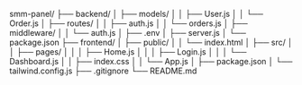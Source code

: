 smm-panel/
├── backend/
│   ├── models/
│   │   ├── User.js
│   │   └── Order.js
│   ├── routes/
│   │   ├── auth.js
│   │   └── orders.js
│   ├── middleware/
│   │   └── auth.js
│   ├── .env
│   ├── server.js
│   └── package.json
├── frontend/
│   ├── public/
│   │   └── index.html
│   ├── src/
│   │   ├── pages/
│   │   │   ├── Home.js
│   │   │   ├── Login.js
│   │   │   └── Dashboard.js
│   │   ├── index.css
│   │   └── App.js
│   ├── package.json
│   └── tailwind.config.js
├── .gitignore
└── README.md
